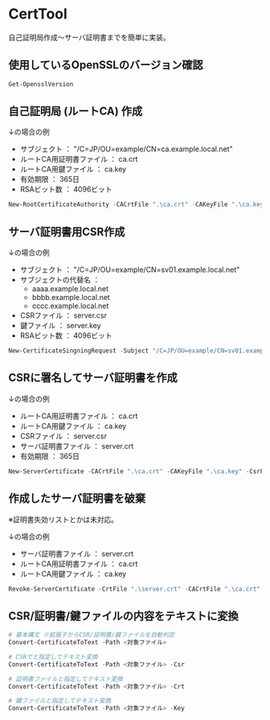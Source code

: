 # CertTool

自己証明局作成～サーバ証明書までを簡単に実装。

## 使用しているOpenSSLのバージョン確認

```powershell
Get-OpensslVersion
```

## 自己証明局 (ルートCA) 作成

↓の場合の例
- サブジェクト&nbsp;：&nbsp;"/C=JP/OU=example/CN=ca.example.local.net"
- ルートCA用証明書ファイル&nbsp;：&nbsp;ca.crt
- ルートCA用鍵ファイル&nbsp;：&nbsp;ca.key
- 有効期限&nbsp;：&nbsp;365日
- RSAビット数&nbsp;：&nbsp;4096ビット

```powershell
New-RootCertificateAuthority -CACrtFile ".\ca.crt" -CAKeyFile ".\ca.key" -ExpireDays 365 -RsaBits 4096
```

## サーバ証明書用CSR作成

↓の場合の例

- サブジェクト&nbsp;：&nbsp;"/C=JP/OU=example/CN=sv01.example.local.net"
- サブジェクトの代替名&nbsp;：
    - aaaa.example.local.net
    - bbbb.example.local.net
    - cccc.example.local.net
- CSRファイル&nbsp;：&nbsp;server.csr
- 鍵ファイル&nbsp;：&nbsp;server.key
- RSAビット数&nbsp;：&nbsp;4096ビット

```powershell
New-CertificateSingningRequest -Subject "/C=JP/OU=example/CN=sv01.example.local.net" -AlternateNames @("aaaa.example.local.net", "bbbb.example.local.net", "cccc.example.local.net") -CsrFile ".\server.csr" -KeyFile ".\server.key" -RsaBits 4096
```

## CSRに署名してサーバ証明書を作成

↓の場合の例

- ルートCA用証明書ファイル&nbsp;：&nbsp;ca.crt
- ルートCA用鍵ファイル&nbsp;：&nbsp;ca.key
- CSRファイル&nbsp;：&nbsp;server.csr
- サーバ証明書ファイル&nbsp;：&nbsp;server.crt
- 有効期限&nbsp;：&nbsp;365日

```powershell
New-ServerCertificate -CACrtFile ".\ca.crt" -CAKeyFile ".\ca.key" -CsrFile ".\server.csr" -CrtFile ".\server.crt" -ExpireDays 365
```

## 作成したサーバ証明書を破棄

※証明書失効リストとかは未対応。

↓の場合の例

- サーバ証明書ファイル&nbsp;：&nbsp;server.crt
- ルートCA用証明書ファイル&nbsp;：&nbsp;ca.crt
- ルートCA用鍵ファイル&nbsp;：&nbsp;ca.key

```powershell
Revoke-ServerCertificate -CrtFile ".\server.crt" -CACrtFile ".\ca.crt" -CAKeyFile ".\ca.key"
```

## CSR/証明書/鍵ファイルの内容をテキストに変換

```powershell
# 基本構文 ※拡張子からCSR/証明書/鍵ファイルを自動判定
Convert-CertificateToText -Path <対象ファイル>

# CSRでと指定してテキスト変換
Convert-CertificateToText -Path <対象ファイル> -Csr

# 証明書ファイルと指定してテキスト変換
Convert-CertificateToText -Path <対象ファイル> -Crt

# 鍵ファイルと指定してテキスト変換
Convert-CertificateToText -Path <対象ファイル> -Key
```

